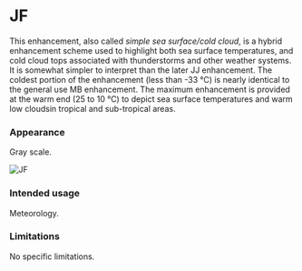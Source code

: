 # JF

This enhancement, also called *simple sea surface/cold cloud*, is a hybrid enhancement scheme used to highlight both sea surface temperatures, and cold cloud tops  associated with thunderstorms and other weather systems. It is somewhat simpler to interpret than the later JJ enhancement. The coldest portion of the enhancement (less than -33 °C) is nearly identical to the general use MB enhancement. The maximum  enhancement is provided at the warm end (25 to 10 °C) to depict sea surface temperatures and warm low cloudsin tropical and sub-tropical areas.

### Appearance

Gray scale.

![JF](lut/cal/WXtoImg-JF.png)

### Intended usage

Meteorology.

### Limitations

No specific limitations.
